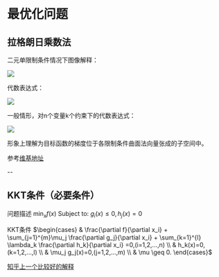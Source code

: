# 最优化问题

## 拉格朗日乘数法

二元单限制条件情况下图像解释：

![](https://upload.wikimedia.org/wikipedia/commons/f/fa/Lagrange_multiplier.png)

代数表达式：

![](https://wikimedia.org/api/rest_v1/media/math/render/svg/f259cf90f0f7b7b4714e64dbd1b82071757fd4d9)

一般情形，对n个变量k个约束下的代数表达式：

![](https://wikimedia.org/api/rest_v1/media/math/render/svg/8e0d0b20a1c96d8b46361916d2b2e5f04aa2d64a)

形象上理解为目标函数的梯度位于各限制条件曲面法向量张成的子空间中。

参考[维基地址](https://zh.wikipedia.org/wiki/%E6%8B%89%E6%A0%BC%E6%9C%97%E6%97%A5%E4%B9%98%E6%95%B0)

--

## KKT条件（必要条件）

问题描述
$\min_x f(x)$ Subject to: $g_i(x) \leq 0, h_j(x) = 0$

KKT条件
$\begin{cases}
 & \frac{\partial f}{\partial x_i} + \sum_{j=1}^{m}\mu_j \frac{\partial g_j}{\partial x_i} + \sum_{k=1}^{l} \lambda_k \frac{\partial h_k}{\partial x_i} =0,(i=1,2,...,n) \\ 
 & h_k(x)=0,(k=1,2,...,l) \\ 
 & \mu_j g_j(x)=0,(j=1,2,...,m) \\ 
 & \mu \geq 0.
\end{cases}$

[知乎上一个比较好的解释](https://zhuanlan.zhihu.com/p/26514613)
